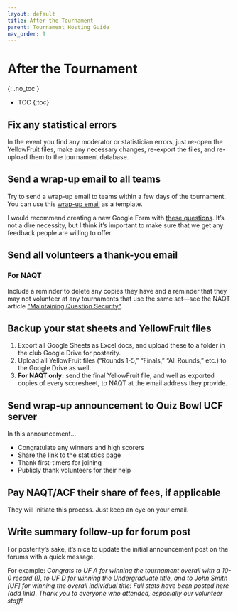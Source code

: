 ```yaml
---
layout: default
title: After the Tournament
parent: Tournament Hosting Guide
nav_order: 9
---
```


# After the Tournament 
{: .no_toc }

- TOC
{:toc}

## Fix any statistical errors
In the event you find any moderator or statistician errors, just re-open the YellowFruit files, make any necessary changes, re-export the files, and re-upload them to the tournament database. 


## Send a wrap-up email to all teams
Try to send a wrap-up email to teams within a few days of the tournament. You can use this [wrap-up email](https://docs.google.com/document/d/1LM6hIj5o-VfuNOtnVE1697lm9JBGwp3aqz4cMKNDqoE/edit?usp=sharing) as a template.

I would recommend creating a new Google Form with [these questions](https://docs.google.com/forms/d/e/1FAIpQLScsG9QooTc1TgVHuI40al4fz4zrkfL9cXxjOaP4_DpKRc7Y-g/viewform). It’s not a dire necessity, but I think it’s important to make sure that we get any feedback people are willing to offer.  

## Send all volunteers a thank-you email
### For NAQT
Include a reminder to delete any copies they have and a reminder that they may not volunteer at any tournaments that use the same set—see the NAQT article ["Maintaining Question Security"](https://www.naqt.com/hosting/security-responsibility.html).

## Backup your stat sheets and YellowFruit files
1. Export all Google Sheets as Excel docs, and upload these to a folder in the club Google Drive for posterity.
1. Upload all YellowFruit files (“Rounds 1-5,” “Finals,” “All Rounds,” etc.) to the Google Drive as well. 
1. **For NAQT only:** send the final YellowFruit file, and well as exported copies of every scoresheet, to NAQT at the email address they provide. 

## Send wrap-up announcement to Quiz Bowl UCF server
In this announcement...
* Congratulate any winners and high scorers
* Share the link to the statistics page
* Thank first-timers for joining 
* Publicly thank volunteers for their help 

## Pay NAQT/ACF their share of fees, if applicable 
They will initiate this process. Just keep an eye on your email. 

## Write summary follow-up for forum post
For posterity’s sake, it’s nice to update the initial announcement post on the forums with a quick message. 

For example: *Congrats to UF A for winning the tournament overall with a 10-0 record (!), to UF D for winning the Undergraduate title, and to John Smith [UF] for winning the overall individual title! Full stats have been posted here (add link). Thank you to everyone who attended, especially our volunteer staff!*
